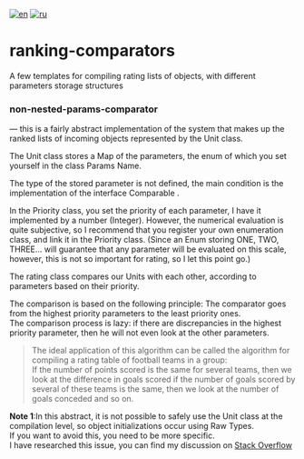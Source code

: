 [![en](https://img.shields.io/badge/lang-en-green.svg)](https://github.com/YoungMYN/ranking-comparators/blob/main/README.md)
[![ru](https://img.shields.io/badge/lang-ru-blue.svg)](https://github.com/YoungMYN/ranking-comparators/blob/main/README.ru.md)
# ranking-comparators
A few templates for compiling rating lists of objects, with different parameters storage structures

### non-nested-params-comparator
— this is a fairly abstract implementation of the system
that makes up the ranked lists of incoming objects represented by the Unit class.

The Unit class stores a Map of the parameters, the enum of which you set yourself in the class
Params Name.

The type of the stored parameter is not defined, the main condition is
the implementation of the interface Comparable .

In the Priority class, you set the priority of each parameter, I
have it implemented by a number (Integer). However, the numerical evaluation is quite subjective, so I recommend that you register your own enumeration class, and link it in the Priority class.
(Since an Enum storing ONE, TWO, THREE... will guarantee that any parameter will be evaluated on this scale,
however, this is not so important for rating, so I let this point go.)

The rating class compares our Units with each other, according to parameters based on their priority.

The comparison is based on the following principle: The comparator goes from the highest priority parameters to the least priority ones.  
The comparison process is lazy: if there are discrepancies in the highest priority parameter, then he will not even look at the other parameters.
> The ideal application of this algorithm can be called the algorithm for compiling a rating table of football teams in a group:  
  If the number of points scored is the same for several teams, then we look at the difference in goals scored if the number of goals scored by several of these teams is the same,
  then we look at the number of goals conceded and so on.

**Note 1**:In this abstract, it is not possible to safely use the Unit class at the compilation level, so object initializations occur using Raw Types.  
If you want to avoid this, you need to be more specific.   
I have researched this issue, you can find my discussion on [Stack Overflow](https://stackoverflow.com/questions/78711032)
